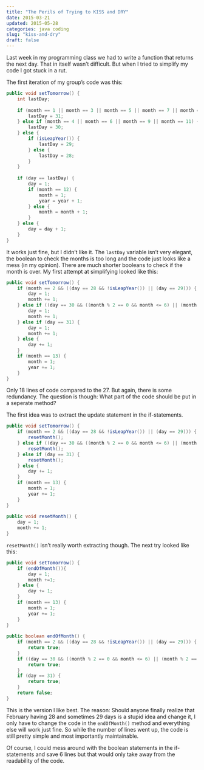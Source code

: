 ```yaml
---
title: "The Perils of Trying to KISS and DRY"
date: 2015-03-21
updated: 2015-05-28
categories: java coding
slug: "kiss-and-dry"
draft: false
---
```

Last week in my programming class we had to write a function that returns the next day. That in itself wasn’t difficult. But when I tried to simplify my code I got stuck in a rut.

The first iteration of my group’s code was this:

```java
public void setTomorrow() {
    int lastDay;
 
    if (month == 1 || month == 3 || month == 5 || month == 7 || month == 8 || month == 10 || month == 12) {
        lastDay = 31;
    } else if (month == 4 || month == 6 || month == 9 || month == 11) {
        lastDay = 30;
    } else {
        if (isLeapYear()) {
            lastDay = 29;
        } else {
            lastDay = 28;
        }
    }
 
    if (day == lastDay) {
        day = 1;
        if (month == 12) {
            month = 1;
            year = year + 1;
        } else {
            month = month + 1;
        }
    } else {
        day = day + 1;
    }
}
```

It works just fine, but I didn’t like it. The `lastDay` variable isn’t very elegant, the boolean to check the months is too long and the code just looks like a mess (in my opinion). There are much shorter booleans to check if the month is over. My first attempt at simplifying looked like this:

```java
public void setTomorrow() {
    if (month == 2 && ((day == 28 && !isLeapYear()) || (day == 29))) {
        day = 1;
        month += 1;
    } else if ((day == 30 && ((month % 2 == 0 && month <= 6) || (month % 2 == 1 && month > 7)))) {
        day = 1;
        month += 1;
    } else if (day == 31) {
        day = 1;
        month += 1;
    } else {
        day += 1;
    }
    if (month == 13) {
        month = 1;
        year += 1;
    }
}
```

Only 18 lines of code compared to the 27. But again, there is some redundancy. The question is though: What part of the code should be put in a seperate method?

The first idea was to extract the update statement in the if-statements.

```java
public void setTomorrow() {
    if (month == 2 && ((day == 28 && !isLeapYear()) || (day == 29))) {
        resetMonth();
    } else if ((day == 30 && ((month % 2 == 0 && month <= 6) || (month % 2 == 1 && month > 7)))) {
        resetMonth();
    } else if (day == 31) {
        resetMonth();
    } else {
        day += 1;
    }
    if (month == 13) {
        month = 1;
        year += 1;
    }
}
 
public void resetMonth() {
    day = 1;
    month += 1;
}
```

`resetMonth()` isn’t really worth extracting though. The next try looked like this:
	
```java
public void setTomorrow() {
    if (endOfMonth()){
        day = 1;
        month +=1;
    } else {
        day += 1;
    }
    if (month == 13) {
        month = 1;
        year += 1;
    }
}
 
public boolean endOfMonth() {
    if (month == 2 && ((day == 28 && !isLeapYear()) || (day == 29))) {
        return true;
    }
    if ((day == 30 && ((month % 2 == 0 && month <= 6) || (month % 2 == 1 && month > 7)))) {
        return true;
    }
    if (day == 31) {
        return true;
    }
    return false;
}
```

This is the version I like best. The reason: Should anyone finally realize that February having 28 and sometimes 29 days is a stupid idea and change it, I only have to change the code in the `endOfMonth()` method and everything else will work just fine. So while the number of lines went up, the code is still pretty simple and most importantly maintainable.

Of course, I could mess around with the boolean statements in the if-statements and save 6 lines but that would only take away from the readability of the code.
